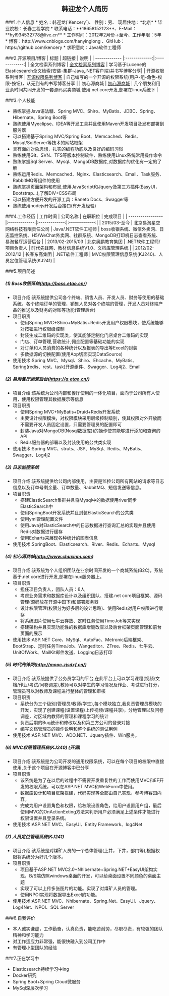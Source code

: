 ﻿<h2 align = "center">韩迎龙个人简历</h2>
###1.个人信息
* 姓名：韩迎龙(`Kencery`)、 性别：男、 现居住地：*北京*
* 毕业院校：长春工程学院
* 联系电话：**18658152123**、E-Mail：**hyl934532778@live.cn**
* 工作时间：2012年2月份->至今、工作年限：5年
* 博客：http://www.cnblogs.com/hanyinglong 、GitHub：https://github.com/kencery
* 求职意向：Java软件工程师

###2.开源项目/博客
| 标题        | 超链接           | 说明           |
| ------------- |:-------------:|:-------------:|
| 全文检索系列博客 |  [全文检索系列博客](http://www.cnblogs.com/hanyinglong/p/5464604.html,"全文检索系列博客")   | 学习基于Lucene的Elasticsearch全文检索(安装-集群-Java,.NET客户端)并书写博客分享|
| 开源权限系列博客 |  [开源权限系列博客](http://www.cnblogs.com/hanyinglong/archive/2013/03/22/2976478.html "开源权限系列博客")   | 自己编写的一个开源的权限系统(用户-组-角色-权限-按钮)，从无到有的书写博客分享 |
| 初心源商城 |  [初心源商城](http://www.chuxinm.com "初心源商城")   | 几个朋友利用业余时间共同开发的一套源码买卖商城,使用.net core开发,部署在linux系统下 |

###3.个人技能
* 熟练掌握Java语法糖、Spring MVC、Shiro、MyBatis、JDBC、Spring、Hibernate、Spring Boot等
* 熟练使用Myeclipse、IDEA等开发工具并且使用Maven开发项目及发布部署到服务器
* 可以搭建基于Spring MVC/Spring Boot、Memcached、Redis、Mysql/SqlServer等技术的网站框架
* 具有面向对象思想，扎实的编程功底以及良好的编码习惯
* 熟练使用Git、SVN、TFS等版本控制软件、熟练使用Linux系统常用操作命令
* 熟练掌握Sql Server、Mysql、MongoDB数据库,对数据库的优化有一定的了解
* 熟练运用Redis、Memcached、Nginx、Elasticsearch、Email、Task服务、RabbitMQ等组件的使用
* 熟练掌握页面架构和布局,使用JavaScript和Jquery及第三方插件(EasyUI，Bootstrap...),了解DIV+CSS布局
* 可以搭建方便开发的开源工具：Raneto Docs、Swagger等
* 熟练使用nodejs开发后台接口(有开发经验)

###4.工作经历
| 工作时间          | 公司名称  | 在职职位      | 完成项目       |
| ----------------- |:-------------:|:-------------:|:-------------:|
| 2015/03-至今      | 北京易淘星空网络科技有限责任公司 | Java/.NET软件工程师 | boss收银系统、微信外卖网、日志监控系统、H5/WeChat外卖网、社群系统、MongoDB打印机日志查看系统、易淘餐厅运营后台 |
| 2013/02-2015/03   | 北京奥鹏教育集团 | .NET软件工程师/项目负责人 | 时代先锋网、教材信息系统V1.0、文档库管理系统 |
| 2012/02-2012/12   | 长春东高集团 | .NET软件工程师 | MVC权限管理信息系统(KJ240)、人员定位管理系统(KJ241) |

###5.项目简述
##### (1) Boss收银系统(http://boss.etao.cn/)
* 项目介绍:该系统提供公司各个终端、销售人员、开发人员、财务等使用的基础系统，各个终端订单的管理，销售人员对各个终端的管理，开发人员对终端产品的推送以及财务的对账等功能(管理后台)
* 项目职责
	* 使用Spring MVC+Shiro+MyBatis+Redis开发用户权限模块，使系统能够对按钮进行权限级控制
	* 封装生成二维码的实现类，使其能够定制化门店桌台二维码的实现
	* 门店、订单管理,营收统计,佣金配置等基础功能的实现
	* 对订单和人员消费的各种统计以及报表的导出等Excel的封装
	* 多数据源的切换配置(使用Aop切面实现DataSource)
* 使用技术:Spring MVC、Mysql、Shiro、Ehcache、MyBatis、Spring(redis、rest、task)开源组件、Swagger、Log4j2、Email

##### (2) 易淘餐厅运营后台(https://a.etao.cn/)
* 项目介绍:该系统为公司内部和餐厅使用的一体化项目，面向于公司所有人使用，使用权限管理其数据展示等信息
* 项目职责
	* 使用Spring MVC+MyBatis+Druid+Redis开发系统
	* 主要设计权限模块，对权限模块采用层级控制级别，使其权限对外开放而不需要开发人员固定设置，只需要管理员的配置即可
	* 封装Java对MongoDB(Nosql数据库))的操作使其能够进行添加和查询的API
	* Redis服务器的部署以及封装使用的公共类实现
* 使用技术:Spring MVC、struts、JSP、MySql、Redis、MyBatis、Swagger、Log4j2

##### (3) 日志监控系统
* 项目介绍:该系统提供给公司内部使用，主要是监控公司所有网站的请求等日志信息以及订单号剩余量、订单数量、RabbitMQ、短信发送等信息。
* 项目职责
	* 搭建ElasticSearch集群并且将Mysql中的数据使用river同步ElasticSearch中
	* 使用SpringBoot开发系统并且封装ElasticSearch的公共类
	* 使用yml管理配置文件
	* 使用Java对ElasticSearch中的日志数据进行查询汇总的实现并且使用Redis对数据进行缓存
	* 使用Echarts来展现各种统计的图表信息
* 使用技术:SpringBoot、Elasticsearch、River、Redis、Echarts、Mysql

##### (4) 初心源商城(http://www.chuxinm.com)
* 项目介绍:该系统为个人组织团队在业余时间开发的一个商城系统(B2C)，系统基于.net core进行开发,部署在linux服务器上。
* 项目职责
	* 担任项目负责人，团队人员：6人
	* 考虑业务需求和数据库设计以及组织团队、搭建.net core项目框架、源码管理(源码放在开源中国下)和部署服务器
	* 设计权限管理(权限分为好多层的设计思路)、使用Redis对用户权限进行缓存
	* 将系统图片使用七牛云存放、定时任务使用TimeJob等来实现
	* 搭建架构并且实现功能性的数据库增删改查以及后台框架页面管理和前台页面的展示
* 使用技术:ASP.NET Core、MySql、AutoFac、Metronic后端框架、BootStrap、定时任务TimeJob、Wangeditor、ZTree、Redis、七牛云、UnitOfWork、MailKit邮件发送、Logging日志打印

##### (5) 时代先锋网(http://mooc.zjsdxf.cn/)
* 项目介绍:该系统提供了公务员学习的平台,在此平台上可以学习课程(视频/文档/作业/考试/问卷调差),教师可以对学生的学习情况及作业、考试进行打分，管理员可以对教师及课程进行整体的管理和审核
* 项目职责
	* 系统分为三个级别(管理员/教师/学生),每个模块独立,我负责管理员模块的开发，实现了创建课程(设置课程/上传视频/课程共享)，分地管理以及问卷调差，对区域内教师的管理和课程学习的统计
	* 负责后期的Bug统计和修改以及和第三方公司的登录对接
	* 编写文档管理员的操作说明和整个系统的测试用例
* 使用技术:ASP.NET MVC、ADO.NET、Jquery插件、Win服务。

##### (6) MVC权限管理系统(KJ240) (开源)
* 项目介绍:该系统是为公司开发的通用权限系统，可以在每个项目的权限中直接使用,关于这个项目在开源博客中已分享
* 项目职责
	* 该系统是为了在以后的过程中不需要开发重复性的工作而使用MVC和EF开发的权限系统，可以在ASP.NET MVC和WebForm中使用。
	* 数据库设计和项目框架搭建，代码实现等全部由自己实现，参考博客园内容。
	* 完成为用户设置角色和权限，给权限设置角色，给用户设置用户组，最后使用MVC的OnActionExting方法来判断用户必须满足上述条件才能进行权限设置并且登录系统。
* 使用技术:ASP.NET MVC、EasyUI、Entity Framework、log4Net

##### (7) 人员定位管理系统(KJ241)
* 项目介绍:该系统是对煤矿人员的一个总体管理(上井，下井，部门等),根据权限将系统分为好几个版本。
* 项目职责
	* 项目基于ASP.NET MVC2.0+Nhibernate+Spring.NET+EasyUI架构实现，B/S端仿照windows桌面的开发，可以给桌面设置不同颜色的桌面主题
	* 实现了可以上传多张图片的功能。实现了对煤矿人员的管理。
	* 使用NPOI实现将数据导出Excel的功能。
* 使用技术:ASP.NET MVC、Nhibernate、Spring.Net、EasyUI、Jquery、Log4Net、NPOI、SQL Server

###6.自我评价
* 本人诚实谦虚，工作勤奋，认真负责，能吃苦耐劳，尽职尽责，有较强的团队精神和学习能力
* 对工作适应力非常强，能很快融入到公司工作中
* 有管理小型团队的经验

###7.正在学习中
* Elasticsearch持续学习中ing
* Docker研究
* Spring Boot+Spring Cloud微服务
* MySql深层次学习